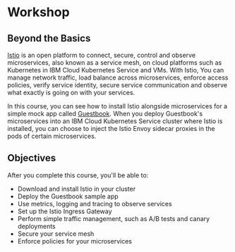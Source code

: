 # Workshop

## Beyond the Basics

[Istio](https://www.ibm.com/cloud/info/istio) is an open platform to connect, secure, control and observe microservices, also known as a service mesh, on cloud platforms such as Kubernetes in IBM Cloud Kubernetes Service and VMs. With Istio, You can manage network traffic, load balance across microservices, enforce access policies, verify service identity, secure service communication and observe what exactly is going on with your services.

In this course, you can see how to install Istio alongside microservices for a simple mock app called [Guestbook](https://github.com/IBM/guestbook). When you deploy Guestbook's microservices into an IBM Cloud Kubernetes Service cluster where Istio is installed, you can choose to inject the Istio Envoy sidecar proxies in the pods of certain microservices.

## Objectives

After you complete this course, you'll be able to:

* Download and install Istio in your cluster
* Deploy the Guestbook sample app
* Use metrics, logging and tracing to observe services
* Set up the Istio Ingress Gateway
* Perform simple traffic management, such as A/B tests and canary deployments
* Secure your service mesh
* Enforce policies for your microservices

